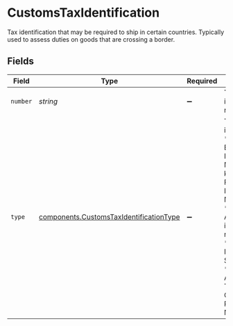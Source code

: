 # CustomsTaxIdentification

Tax identification that may be required to ship in certain countries. Typically used to assess duties on 
goods that are crossing a border.


## Fields

| Field                                                                                                                                                                                                                                                           | Type                                                                                                                                                                                                                                                            | Required                                                                                                                                                                                                                                                        | Description                                                                                                                                                                                                                                                     | Example                                                                                                                                                                                                                                                         |
| --------------------------------------------------------------------------------------------------------------------------------------------------------------------------------------------------------------------------------------------------------------- | --------------------------------------------------------------------------------------------------------------------------------------------------------------------------------------------------------------------------------------------------------------- | --------------------------------------------------------------------------------------------------------------------------------------------------------------------------------------------------------------------------------------------------------------- | --------------------------------------------------------------------------------------------------------------------------------------------------------------------------------------------------------------------------------------------------------------- | --------------------------------------------------------------------------------------------------------------------------------------------------------------------------------------------------------------------------------------------------------------- |
| `number`                                                                                                                                                                                                                                                        | *string*                                                                                                                                                                                                                                                        | :heavy_minus_sign:                                                                                                                                                                                                                                              | Tax identification number.                                                                                                                                                                                                                                      | 123456789                                                                                                                                                                                                                                                       |
| `type`                                                                                                                                                                                                                                                          | [components.CustomsTaxIdentificationType](../../models/components/customstaxidentificationtype.md)                                                                                                                                                              | :heavy_minus_sign:                                                                                                                                                                                                                                              | Type of tax identification.<br/>* `EIN` - Employer Identification Number, also known as a Federal Tax Identification Number.<br/>* `VAT` - Value Added Tax identification number.<br/>* `IOSS` - Import One-Stop Shop<br/>* `ARN` - Australian Taxation Office Reference Number | EIN                                                                                                                                                                                                                                                             |